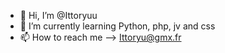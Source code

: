 - 👋 Hi, I’m @Ittoryuu
- 🌱 I’m currently learning Python, php, jv and css 
- 📫 How to reach me --> Ittoryu@gmx.fr
